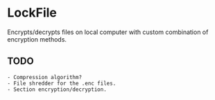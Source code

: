 # LockFile

Encrypts/decrypts files on local computer with custom combination of encryption methods.  

## TODO
```
- Compression algorithm?
- File shredder for the .enc files.
- Section encryption/decryption.
```
